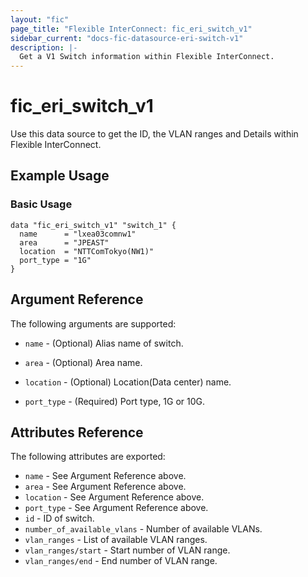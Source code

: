 ```yaml
---
layout: "fic"
page_title: "Flexible InterConnect: fic_eri_switch_v1"
sidebar_current: "docs-fic-datasource-eri-switch-v1"
description: |-
  Get a V1 Switch information within Flexible InterConnect.
---
```


# fic\_eri\_switch\_v1

Use this data source to get the ID, the VLAN ranges and Details within Flexible InterConnect.

## Example Usage

### Basic Usage

```hcl
data "fic_eri_switch_v1" "switch_1" {
  name      = "lxea03comnw1"
  area      = "JPEAST"
  location  = "NTTComTokyo(NW1)"
  port_type = "1G"
}
```


## Argument Reference

The following arguments are supported:

* `name` - (Optional) Alias name of switch.

* `area` - (Optional) Area name.

* `location` - (Optional) Location(Data center) name.

* `port_type` - (Required) Port type, 1G or 10G.


## Attributes Reference

The following attributes are exported:

* `name` - See Argument Reference above.
* `area` - See Argument Reference above.
* `location` - See Argument Reference above.
* `port_type` - See Argument Reference above.
* `id` - ID of switch.
* `number_of_available_vlans` - Number of available VLANs.
* `vlan_ranges` - List of available VLAN ranges.
* `vlan_ranges/start` - Start number of VLAN range.
* `vlan_ranges/end` - End number of VLAN range.
